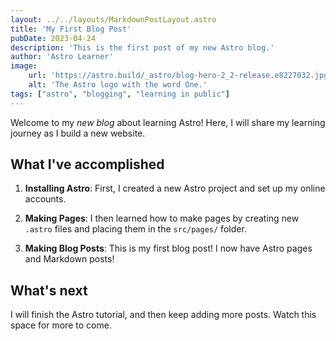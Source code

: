 ```yaml
---
layout: ../../layouts/MarkdownPostLayout.astro
title: 'My First Blog Post'
pubDate: 2023-04-24
description: 'This is the first post of my new Astro blog.'
author: 'Astro Learner'
image:
    url: 'https://astro.build/_astro/blog-hero-2_2-release.e8227032.jpg' 
    alt: 'The Astro logo with the word One.'
tags: ["astro", "blogging", "learning in public"]
---
```


Welcome to my _new blog_ about learning Astro! Here, I will share my learning journey as I build a new website.

## What I've accomplished

1. **Installing Astro**: First, I created a new Astro project and set up my online accounts.

2. **Making Pages**: I then learned how to make pages by creating new `.astro` files and placing them in the `src/pages/` folder.

3. **Making Blog Posts**: This is my first blog post! I now have Astro pages and Markdown posts!

## What's next

I will finish the Astro tutorial, and then keep adding more posts. Watch this space for more to come.
